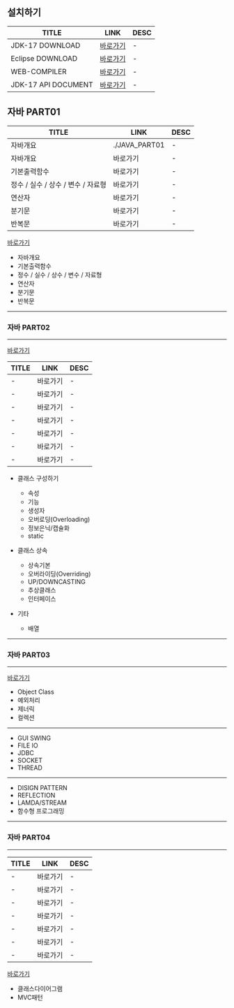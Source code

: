 
설치하기
---

|TITLE|LINK|DESC|
|------|---|---|
|JDK-17 DOWNLOAD|[바로가기](https://jdk.java.net/archive/)|-|
|Eclipse DOWNLOAD|[바로가기](https://www.eclipse.org/downloads/download.php?file=/technology/epp/downloads/release/2023-12/R/eclipse-java-2023-12-R-win32-x86_64.zip)|-|
|WEB-COMPILER|[바로가기](https://www.programiz.com/java-programming/online-compiler/)|-|
|JDK-17 API DOCUMENT|[바로가기](https://docs.oracle.com/en/java/javase/17/docs/api/index.html)|-|


자바 PART01
---

|TITLE|LINK|DESC|
|------|---|---|
|자바개요|./JAVA_PART01|-|
|자바개요|바로가기|-|
|기본출력함수|바로가기|-|
|정수 / 실수 / 상수 / 변수 / 자료형|바로가기|-|
|연산자|바로가기|-|
|분기문|바로가기|-|
|반복문|바로가기|-|


[바로가기](./JAVA_PART01)

- 자바개요
- 기본출력함수
- 정수 / 실수 / 상수 / 변수 / 자료형
- 연산자
- 분기문
- 반복문

---
### 자바 PART02
---
[바로가기](./JAVA_PART02)

|TITLE|LINK|DESC|
|------|---|---|
|-|바로가기|-|
|-|바로가기|-|
|-|바로가기|-|
|-|바로가기|-|
|-|바로가기|-|
|-|바로가기|-|
|-|바로가기|-|


- 클래스 구성하기
  - 속성
  - 기능
  - 생성자
  - 오버로딩(Overloading)
  - 정보은닉/캡슐화
  - static

- 클래스 상속
  - 상속기본
  - 오버라이딩(Overriding)
  - UP/DOWNCASTING
  - 추상클래스
  - 인터페이스

- 기타
  - 배열

---
### 자바 PART03
---
[바로가기](./JAVA_PART03)
- Object Class
- 예외처리
- 제너릭
- 컬렉션
- ---------------
- GUI SWING
- FILE IO
- JDBC
- SOCKET
- THREAD
- ---------------
- DISIGN PATTERN
- REFLECTION
- LAMDA/STREAM
- 함수형 프로그래밍

---
### 자바 PART04
---

|TITLE|LINK|DESC|
|------|---|---|
|-|바로가기|-|
|-|바로가기|-|
|-|바로가기|-|
|-|바로가기|-|
|-|바로가기|-|
|-|바로가기|-|
|-|바로가기|-|


[바로가기](./JAVA_PART04)

- 클래스다이어그램
- MVC패턴






